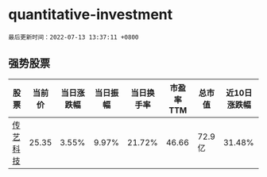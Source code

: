 # quantitative-investment

`最后更新时间：2022-07-13 13:37:11 +0800`

## 强势股票

|股票|当前价|当日涨跌幅|当日振幅|当日换手率|市盈率TTM|总市值|近10日涨跌幅|
|----|----|----|----|----|----|----|----|
|[传艺科技](https://xueqiu.com/S/SZ002866)|25.35|3.55%|9.97%|21.72%|46.66|72.9亿|31.48%|
